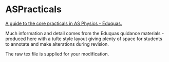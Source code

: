 # ASPracticals
[A guide to the core practicals in AS Physics - Eduquas.](https://github.com/jrowing/ASPracticals/blob/master/AS%20practicals.pdf)

Much information and detail comes from the Eduquas quidance materials - produced here with a tufte style layout giving plenty of space for students to annotate and make alterations during revision.

The raw tex file is supplied for your modification.
